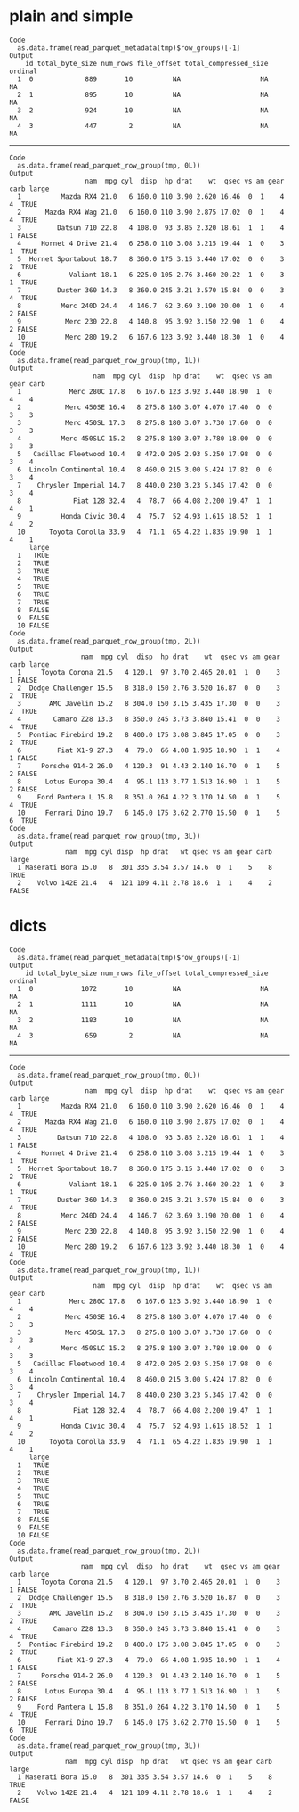 # plain and simple

    Code
      as.data.frame(read_parquet_metadata(tmp)$row_groups)[-1]
    Output
        id total_byte_size num_rows file_offset total_compressed_size ordinal
      1  0             889       10          NA                    NA      NA
      2  1             895       10          NA                    NA      NA
      3  2             924       10          NA                    NA      NA
      4  3             447        2          NA                    NA      NA

---

    Code
      as.data.frame(read_parquet_row_group(tmp, 0L))
    Output
                       nam  mpg cyl  disp  hp drat    wt  qsec vs am gear carb large
      1          Mazda RX4 21.0   6 160.0 110 3.90 2.620 16.46  0  1    4    4  TRUE
      2      Mazda RX4 Wag 21.0   6 160.0 110 3.90 2.875 17.02  0  1    4    4  TRUE
      3         Datsun 710 22.8   4 108.0  93 3.85 2.320 18.61  1  1    4    1 FALSE
      4     Hornet 4 Drive 21.4   6 258.0 110 3.08 3.215 19.44  1  0    3    1  TRUE
      5  Hornet Sportabout 18.7   8 360.0 175 3.15 3.440 17.02  0  0    3    2  TRUE
      6            Valiant 18.1   6 225.0 105 2.76 3.460 20.22  1  0    3    1  TRUE
      7         Duster 360 14.3   8 360.0 245 3.21 3.570 15.84  0  0    3    4  TRUE
      8          Merc 240D 24.4   4 146.7  62 3.69 3.190 20.00  1  0    4    2 FALSE
      9           Merc 230 22.8   4 140.8  95 3.92 3.150 22.90  1  0    4    2 FALSE
      10          Merc 280 19.2   6 167.6 123 3.92 3.440 18.30  1  0    4    4  TRUE
    Code
      as.data.frame(read_parquet_row_group(tmp, 1L))
    Output
                         nam  mpg cyl  disp  hp drat    wt  qsec vs am gear carb
      1            Merc 280C 17.8   6 167.6 123 3.92 3.440 18.90  1  0    4    4
      2           Merc 450SE 16.4   8 275.8 180 3.07 4.070 17.40  0  0    3    3
      3           Merc 450SL 17.3   8 275.8 180 3.07 3.730 17.60  0  0    3    3
      4          Merc 450SLC 15.2   8 275.8 180 3.07 3.780 18.00  0  0    3    3
      5   Cadillac Fleetwood 10.4   8 472.0 205 2.93 5.250 17.98  0  0    3    4
      6  Lincoln Continental 10.4   8 460.0 215 3.00 5.424 17.82  0  0    3    4
      7    Chrysler Imperial 14.7   8 440.0 230 3.23 5.345 17.42  0  0    3    4
      8             Fiat 128 32.4   4  78.7  66 4.08 2.200 19.47  1  1    4    1
      9          Honda Civic 30.4   4  75.7  52 4.93 1.615 18.52  1  1    4    2
      10      Toyota Corolla 33.9   4  71.1  65 4.22 1.835 19.90  1  1    4    1
         large
      1   TRUE
      2   TRUE
      3   TRUE
      4   TRUE
      5   TRUE
      6   TRUE
      7   TRUE
      8  FALSE
      9  FALSE
      10 FALSE
    Code
      as.data.frame(read_parquet_row_group(tmp, 2L))
    Output
                      nam  mpg cyl  disp  hp drat    wt  qsec vs am gear carb large
      1     Toyota Corona 21.5   4 120.1  97 3.70 2.465 20.01  1  0    3    1 FALSE
      2  Dodge Challenger 15.5   8 318.0 150 2.76 3.520 16.87  0  0    3    2  TRUE
      3       AMC Javelin 15.2   8 304.0 150 3.15 3.435 17.30  0  0    3    2  TRUE
      4        Camaro Z28 13.3   8 350.0 245 3.73 3.840 15.41  0  0    3    4  TRUE
      5  Pontiac Firebird 19.2   8 400.0 175 3.08 3.845 17.05  0  0    3    2  TRUE
      6         Fiat X1-9 27.3   4  79.0  66 4.08 1.935 18.90  1  1    4    1 FALSE
      7     Porsche 914-2 26.0   4 120.3  91 4.43 2.140 16.70  0  1    5    2 FALSE
      8      Lotus Europa 30.4   4  95.1 113 3.77 1.513 16.90  1  1    5    2 FALSE
      9    Ford Pantera L 15.8   8 351.0 264 4.22 3.170 14.50  0  1    5    4  TRUE
      10     Ferrari Dino 19.7   6 145.0 175 3.62 2.770 15.50  0  1    5    6  TRUE
    Code
      as.data.frame(read_parquet_row_group(tmp, 3L))
    Output
                  nam  mpg cyl disp  hp drat   wt qsec vs am gear carb large
      1 Maserati Bora 15.0   8  301 335 3.54 3.57 14.6  0  1    5    8  TRUE
      2    Volvo 142E 21.4   4  121 109 4.11 2.78 18.6  1  1    4    2 FALSE

# dicts

    Code
      as.data.frame(read_parquet_metadata(tmp)$row_groups)[-1]
    Output
        id total_byte_size num_rows file_offset total_compressed_size ordinal
      1  0            1072       10          NA                    NA      NA
      2  1            1111       10          NA                    NA      NA
      3  2            1183       10          NA                    NA      NA
      4  3             659        2          NA                    NA      NA

---

    Code
      as.data.frame(read_parquet_row_group(tmp, 0L))
    Output
                       nam  mpg cyl  disp  hp drat    wt  qsec vs am gear carb large
      1          Mazda RX4 21.0   6 160.0 110 3.90 2.620 16.46  0  1    4    4  TRUE
      2      Mazda RX4 Wag 21.0   6 160.0 110 3.90 2.875 17.02  0  1    4    4  TRUE
      3         Datsun 710 22.8   4 108.0  93 3.85 2.320 18.61  1  1    4    1 FALSE
      4     Hornet 4 Drive 21.4   6 258.0 110 3.08 3.215 19.44  1  0    3    1  TRUE
      5  Hornet Sportabout 18.7   8 360.0 175 3.15 3.440 17.02  0  0    3    2  TRUE
      6            Valiant 18.1   6 225.0 105 2.76 3.460 20.22  1  0    3    1  TRUE
      7         Duster 360 14.3   8 360.0 245 3.21 3.570 15.84  0  0    3    4  TRUE
      8          Merc 240D 24.4   4 146.7  62 3.69 3.190 20.00  1  0    4    2 FALSE
      9           Merc 230 22.8   4 140.8  95 3.92 3.150 22.90  1  0    4    2 FALSE
      10          Merc 280 19.2   6 167.6 123 3.92 3.440 18.30  1  0    4    4  TRUE
    Code
      as.data.frame(read_parquet_row_group(tmp, 1L))
    Output
                         nam  mpg cyl  disp  hp drat    wt  qsec vs am gear carb
      1            Merc 280C 17.8   6 167.6 123 3.92 3.440 18.90  1  0    4    4
      2           Merc 450SE 16.4   8 275.8 180 3.07 4.070 17.40  0  0    3    3
      3           Merc 450SL 17.3   8 275.8 180 3.07 3.730 17.60  0  0    3    3
      4          Merc 450SLC 15.2   8 275.8 180 3.07 3.780 18.00  0  0    3    3
      5   Cadillac Fleetwood 10.4   8 472.0 205 2.93 5.250 17.98  0  0    3    4
      6  Lincoln Continental 10.4   8 460.0 215 3.00 5.424 17.82  0  0    3    4
      7    Chrysler Imperial 14.7   8 440.0 230 3.23 5.345 17.42  0  0    3    4
      8             Fiat 128 32.4   4  78.7  66 4.08 2.200 19.47  1  1    4    1
      9          Honda Civic 30.4   4  75.7  52 4.93 1.615 18.52  1  1    4    2
      10      Toyota Corolla 33.9   4  71.1  65 4.22 1.835 19.90  1  1    4    1
         large
      1   TRUE
      2   TRUE
      3   TRUE
      4   TRUE
      5   TRUE
      6   TRUE
      7   TRUE
      8  FALSE
      9  FALSE
      10 FALSE
    Code
      as.data.frame(read_parquet_row_group(tmp, 2L))
    Output
                      nam  mpg cyl  disp  hp drat    wt  qsec vs am gear carb large
      1     Toyota Corona 21.5   4 120.1  97 3.70 2.465 20.01  1  0    3    1 FALSE
      2  Dodge Challenger 15.5   8 318.0 150 2.76 3.520 16.87  0  0    3    2  TRUE
      3       AMC Javelin 15.2   8 304.0 150 3.15 3.435 17.30  0  0    3    2  TRUE
      4        Camaro Z28 13.3   8 350.0 245 3.73 3.840 15.41  0  0    3    4  TRUE
      5  Pontiac Firebird 19.2   8 400.0 175 3.08 3.845 17.05  0  0    3    2  TRUE
      6         Fiat X1-9 27.3   4  79.0  66 4.08 1.935 18.90  1  1    4    1 FALSE
      7     Porsche 914-2 26.0   4 120.3  91 4.43 2.140 16.70  0  1    5    2 FALSE
      8      Lotus Europa 30.4   4  95.1 113 3.77 1.513 16.90  1  1    5    2 FALSE
      9    Ford Pantera L 15.8   8 351.0 264 4.22 3.170 14.50  0  1    5    4  TRUE
      10     Ferrari Dino 19.7   6 145.0 175 3.62 2.770 15.50  0  1    5    6  TRUE
    Code
      as.data.frame(read_parquet_row_group(tmp, 3L))
    Output
                  nam  mpg cyl disp  hp drat   wt qsec vs am gear carb large
      1 Maserati Bora 15.0   8  301 335 3.54 3.57 14.6  0  1    5    8  TRUE
      2    Volvo 142E 21.4   4  121 109 4.11 2.78 18.6  1  1    4    2 FALSE


